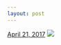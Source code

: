 ```yaml
---
layout: post
---
```


<p>
  <time><a href="/618">April 21, 2017</a></time>
  <a href="/618"><img src="{{ site.assets_url }}/618-480.jpg" srcset="{{ site.assets_url }}/618-240.jpg 240w, {{ site.assets_url }}/618-480.jpg 480w, {{ site.assets_url }}/618-720.jpg 720w, {{ site.assets_url }}/618-960.jpg 960w" sizes="(min-width: 700px) 50vw, calc(100vw - 2rem)" /></a>
</p>
